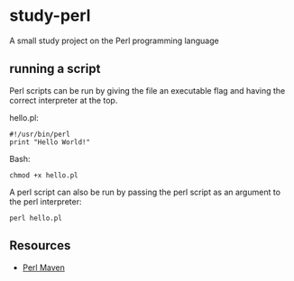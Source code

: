 # study-perl
A small study project on the Perl programming language

## running a script
Perl scripts can be run by giving the file an executable flag and having the
correct interpreter at the top.

hello.pl:

```
#!/usr/bin/perl
print "Hello World!"
```

Bash:

```
chmod +x hello.pl
```

A perl script can also be run by passing the perl script as an argument to the
perl interpreter:

```
perl hello.pl
```

## Resources
- [Perl Maven](https://perlmaven.com/perl-tutorial)

